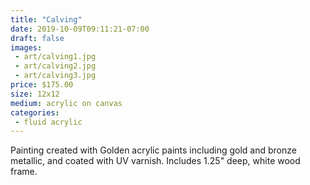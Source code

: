 ```yaml
---
title: "Calving"
date: 2019-10-09T09:11:21-07:00
draft: false
images:
 - art/calving1.jpg
 - art/calving2.jpg
 - art/calving3.jpg
price: $175.00
size: 12x12
medium: acrylic on canvas
categories:
 - fluid acrylic
---
```


Painting created with Golden acrylic paints including gold and bronze metallic, and coated with UV varnish. Includes 1.25" deep, white wood frame.
